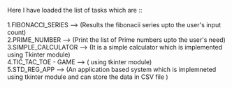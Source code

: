 Here I have loaded the list of tasks which are ::<br>
<br>
1.FIBONACCI_SERIES --> (Results the fibonacii series upto the user's input count)<br>
2.PRIME_NUMBER --> (Print the list of Prime numbers upto the user's need)<br>
3.SIMPLE_CALCULATOR --> (It is a simple calculator which is implemented using Tkinter module)<br>
4.TIC_TAC_TOE - GAME --> ( using tkinter module)<br>
5.STD_REG_APP --> (An application based system which is implemneted using tkinter module and can store the data in CSV file )<br>
